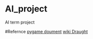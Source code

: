 # AI_project
AI term project

#Refernce
[pygame doument](https://www.pygame.org/docs/)
[wiki Draught](http://en.wikipedia.org/wiki/Draughts)

